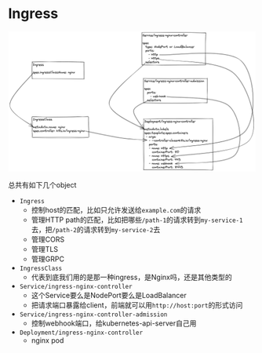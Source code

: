 # Ingress

![Ingress 关系图](./images/ingress.png)

总共有如下几个object
- `Ingress`
  - 控制host的匹配，比如只允许发送给`example.com`的请求
  - 管理HTTP path的匹配，比如把哪些`/path-1`的请求转到`my-service-1`去，把`/path-2`的请求转到`my-service-2`去
  - 管理CORS
  - 管理TLS
  - 管理GRPC
- `IngressClass`
  - 代表到底我们用的是那一种ingress，是Nginx吗，还是其他类型的
- `Service/ingress-nginx-controller`
  - 这个Service要么是NodePort要么是LoadBalancer
  - 把请求端口暴露给client，前端就可以用`http://host:port`的形式访问
- `Service/ingress-nginx-controller-admission`
  - 控制webhook端口，给kubernetes-api-server自己用
- `Deployment/ingress-nginx-controller`
  - nginx pod
